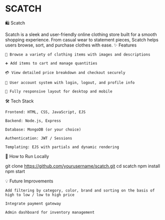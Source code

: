 # SCATCH

🛍️ Scatch

Scatch is a sleek and user-friendly online clothing store built for a smooth shopping experience. From casual wear to statement pieces, Scatch helps users browse, sort, and purchase clothes with ease.
✨ Features

    👕 Browse a variety of clothing items with images and descriptions

    ➕ Add items to cart and manage quantities

    💳 View detailed price breakdown and checkout securely

    👤 User account system with login, logout, and profile info

    📱 Fully responsive layout for desktop and mobile

🛠️ Tech Stack

    Frontend: HTML, CSS, JavaScript, EJS

    Backend: Node.js, Express

    Database: MongoDB (or your choice)

    Authentication: JWT / Sessions

    Templating: EJS with partials and dynamic rendering

🚀 How to Run Locally

git clone https://github.com/yourusername/scatch.git
cd scatch
npm install
npm start

💡 Future Improvements

    Add filtering by category, color, brand and sorting on the basis of high to low / low to high price

    Integrate payment gateway
    
    Admin dashboard for inventory management
